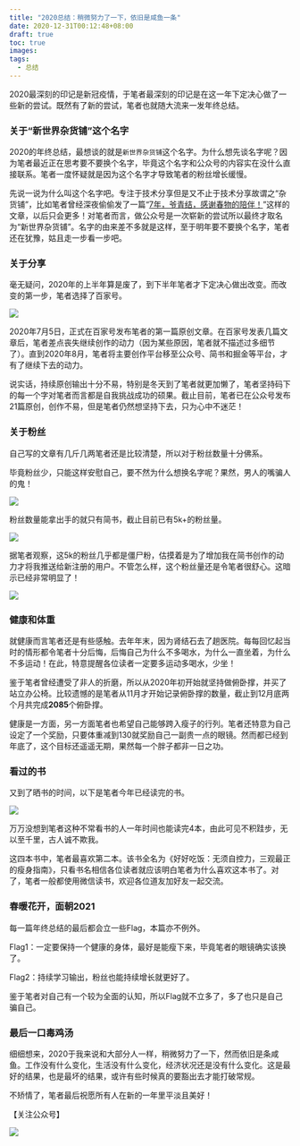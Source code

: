 ```yaml
---
title: "2020总结：稍微努力了一下，依旧是咸鱼一条"
date: 2020-12-31T00:12:48+08:00
draft: true
toc: true
images:
tags:
  - 总结
---
```


2020最深刻的印记是新冠疫情，于笔者最深刻的印记是在这一年下定决心做了一些新的尝试。既然有了新的尝试，笔者也就随大流来一发年终总结。

### 关于“新世界杂货铺”这个名字

2020的年终总结，最想谈的就是`新世界杂货铺`这个名字。为什么想先谈名字呢？因为笔者最近正在思考要不要换个名字，毕竟这个名字和公众号的内容实在没什么直接联系。笔者一度怀疑就是因为这个名字才导致笔者的粉丝增长缓慢。

先说一说为什么叫这个名字吧。专注于技术分享但是又不止于技术分享故谓之“杂货铺”，比如笔者曾经深夜偷偷发了一篇“[7年，爷青结，感谢春物的陪伴！](https://mp.weixin.qq.com/s/nHN4zaLjNUCIq7XqMkrb3Q)”这样的文章，以后只会更多！对笔者而言，做公众号是一次崭新的尝试所以最终才取名为“新世界杂货铺”。名字的由来差不多就是这样，至于明年要不要换个名字，笔者还在犹豫，姑且走一步看一步吧。

### 关于分享

毫无疑问，2020年的上半年算是废了，到下半年笔者才下定决心做出改变。而改变的第一步，笔者选择了百家号。

![](https://note.youdao.com/yws/api/personal/file/WEB7dea7d9d63718d8d1f23eb738d35821e?method=download&shareKey=bd1e7324298f2050b3764c9c7b18e1c4)

2020年7月5日，正式在百家号发布笔者的第一篇原创文章。在百家号发表几篇文章后，笔者差点丧失继续创作的动力（因为某些原因，笔者就不描述过多细节了）。直到2020年8月，笔者将主要创作平台移至公众号、简书和掘金等平台，才有了继续下去的动力。

说实话，持续原创输出十分不易，特别是冬天到了笔者就更加懒了，笔者坚持码下的每一个字对笔者而言都是自我挑战成功的硕果。截止目前，笔者已在公众号发布21篇原创，创作不易，但是笔者仍然想坚持下去，只为心中不迷茫！

### 关于粉丝

自己写的文章有几斤几两笔者还是比较清楚，所以对于粉丝数量十分佛系。

毕竟粉丝少，只能这样安慰自己，要不然为什么想换名字呢？果然，男人的嘴骗人的鬼！

![](https://note.youdao.com/yws/api/personal/file/WEBc6bef7dddedd0bca2761c87fa92865aa?method=download&shareKey=76fedee423af1eb973500c00b4837220)

粉丝数量能拿出手的就只有简书，截止目前已有5k+的粉丝量。

![](https://note.youdao.com/yws/api/personal/file/WEBb9d7faf93d4e2ac2fa7dac8b37bda850?method=download&shareKey=cfbfa3096956d2d18278df93f1390533)

据笔者观察，这5k的粉丝几乎都是僵尸粉，估摸着是为了增加我在简书创作的动力才将我推送给新注册的用户。不管怎么样，这个粉丝量还是令笔者很舒心。这暗示已经非常明显了！

![](https://note.youdao.com/yws/api/personal/file/WEB542290a0e3155af40b2f43c0818ba03b?method=download&shareKey=2d7880e21d51a5318fb284e8ac3a35ed)

### 健康和体重

就健康而言笔者还是有些感触。去年年末，因为肾结石去了趟医院。每每回忆起当时的情形都令笔者十分后悔，后悔自己为什么不多喝水，为什么一直坐着，为什么不多运动！在此，特意提醒各位读者一定要多运动多喝水，少坐！

鉴于笔者曾经遭受了非人的折磨，所以从2020年初开始就坚持做俯卧撑，并买了站立办公椅。比较遗憾的是笔者从11月才开始记录俯卧撑的数量，截止到12月底两个月共完成**2085**个俯卧撑。

健康是一方面，另一方面笔者也希望自己能够跨入瘦子的行列。笔者还特意为自己设定了一个奖励，只要体重减到130就奖励自己一副贵一点的眼镜。然而都已经到年底了，这个目标还遥遥无期，果然每一个胖子都非一日之功。

### 看过的书

又到了晒书的时间，以下是笔者今年已经读完的书。

![](https://note.youdao.com/yws/api/personal/file/WEB39c851807ac2fc74a926e123dbefa078?method=download&shareKey=cc248d8560deeedb67243a55efcf7a35)

万万没想到笔者这种不常看书的人一年时间也能读完4本，由此可见不积跬步，无以至千里，古人诚不欺我。

这四本书中，笔者最喜欢第二本。该书全名为《好好吃饭：无须自控力，三观最正的瘦身指南》，只看书名相信各位读者就应该明白笔者为什么喜欢这本书了。对了，笔者一般都使用微信读书，欢迎各位道友加好友一起交流。

### 春暖花开，面朝2021

每一篇年终总结的最后都会立一些Flag，本篇亦不例外。

Flag1：一定要保持一个健康的身体，最好是能瘦下来，毕竟笔者的眼镜确实该换了。

Flag2：持续学习输出，粉丝也能持续增长就更好了。

鉴于笔者对自己有一个较为全面的认知，所以Flag就不立多了，多了也只是自己骗自己。

### 最后一口毒鸡汤

细细想来，2020于我来说和大部分人一样，稍微努力了一下，然而依旧是条咸鱼。工作没有什么变化，生活没有什么变化，经济状况还是没有什么变化。这是最好的结果，也是最坏的结果，或许有些时候真的要豁出去才能打破常规。

不矫情了，笔者最后祝愿所有人在新的一年里平淡且美好！

【关注公众号】

![](https://note.youdao.com/yws/api/personal/file/WEBa3ee67b2b867e98cb5c587f4adfa6801?method=download&shareKey=0fbb95d0aec6170b854e7b890d50d559)